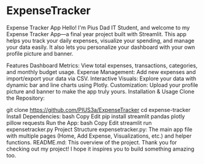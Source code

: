 # ExpenseTracker

Expense Tracker App
Hello! I'm Pius Dad IT Student, and welcome to my Expense Tracker App—a final year project built with Streamlit. This app helps you track your daily expenses, visualize your spending, and manage your data easily. It also lets you personalize your dashboard with your own profile picture and banner.

Features
Dashboard Metrics: View total expenses, transactions, categories, and monthly budget usage.
Expense Management: Add new expenses and import/export your data via CSV.
Interactive Visuals: Explore your data with dynamic bar and line charts using Plotly.
Customization: Upload your profile picture and banner to make the app truly yours.
Installation & Usage
Clone the Repository:


git clone https://github.com/PIUS3a/ExpenseTracker
cd expense-tracker
Install Dependencies:
bash
Copy
Edit
pip install streamlit pandas plotly pillow requests
Run the App:
bash
Copy
Edit
streamlit run expensetracker.py
Project Structure
expensetracker.py: The main app file with multiple pages (Home, Add Expense, Visualizations, etc.) and helper functions.
README.md: This overview of the project.
Thank you for checking out my project! I hope it inspires you to build something amazing too.

